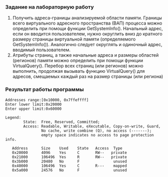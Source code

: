 ### Задание на лабораторную работу
1. Получить адреса-границы анализируемой области памяти. Границы всего
виртуального адресного пространства (ВАП) процесса можно определить
при помощи функции GetSystemInfo(). Начальный адрес, если он
вводится пользователем, нужно округлить вниз до кратного размеру
страницы виртуальной памяти (определяемого GetSystemInfo()).
Аналогично следует округлять и одиночный адрес, вводимый пользователем.
2. Атрибуты страниц, а также начальные адреса и размеры областей (регионов)
памяти можно определить при помощи функции VirtualQuery().
Перебор всех страниц (или регионов) можно выполнить, продолжая вызывать
функцию VirtualQuery() для адресов, смещаемых каждый раз на размер
страницы (или региона)
### Результат работы программы
```
Addresses range:[0x10000, 0x7ffeffff]
Enter lower limit:0x20000
Enter upper limit:0x60000

Legend:
        State:  Free, Reserved, Committed;
        Access: Readable, Writable, eXecutable, Copy-on-write, Guard,
                No cache, write combine (Q), no access (-------);
                empty space indicates no access to page protection info.

   Address      Size    Used    State   Access  Type
   0x20000      4096    Yes     C       RW--   private
   0x21000      106496  Yes     R       RW--   private
   0x3b000      20480   No      F               unused
   0x40000      106496  Yes     C       R---    mapped
   0x5a000      24576   No      F               unused

